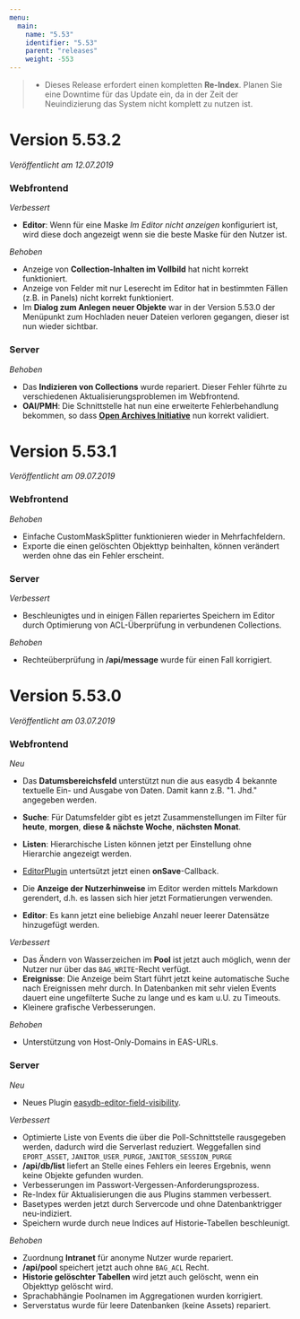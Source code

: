 ```yaml
---
menu:
  main:
    name: "5.53"
    identifier: "5.53"
    parent: "releases"
    weight: -553
---
```


> * Dieses Release erfordert einen kompletten **Re-Index**. Planen Sie eine Downtime für das Update ein, da in der Zeit der Neuindizierung das System nicht komplett zu nutzen ist.

# Version 5.53.2

*Veröffentlicht am 12.07.2019*

### Webfrontend

*Verbessert*

- **Editor**: Wenn für eine Maske *Im Editor nicht anzeigen* konfiguriert ist, wird diese doch angezeigt wenn sie die beste Maske für den Nutzer ist.

*Behoben*

* Anzeige von **Collection-Inhalten im Vollbild** hat nicht korrekt funktioniert.
* Anzeige von Felder mit nur Leserecht im Editor hat in bestimmten Fällen (z.B. in Panels) nicht korrekt funktioniert.
* Im **Dialog zum Anlegen neuer Objekte** war in der Version 5.53.0 der Menüpunkt zum Hochladen neuer Dateien verloren gegangen, dieser ist nun wieder sichtbar.

### Server

*Behoben*

* Das **Indizieren von Collections** wurde repariert. Dieser Fehler führte zu verschiedenen Aktualisierungsproblemen im Webfrontend.
* **OAI/PMH**: Die Schnittstelle hat nun eine erweiterte Fehlerbehandlung bekommen, so dass [**Open Archives Initiative**](http://openarchives.org) nun korrekt validiert. 

# Version 5.53.1

*Veröffentlicht am 09.07.2019*

### Webfrontend

*Behoben*

* Einfache CustomMaskSplitter funktionieren wieder in Mehrfachfeldern.
* Exporte die einen gelöschten Objekttyp beinhalten, können verändert werden ohne das ein Fehler erscheint. 

### Server

*Verbessert*

* Beschleunigtes und in einigen Fällen repariertes Speichern im Editor durch Optimierung von ACL-Überprüfung in verbundenen Collections.

*Behoben*

* Rechteüberprüfung in **/api/message** wurde für einen Fall korrigiert.

# Version 5.53.0

*Veröffentlicht am 03.07.2019*

### Webfrontend

*Neu*

* Das **Datumsbereichsfeld** unterstützt nun die aus easydb 4 bekannte textuelle Ein- und  Ausgabe von Daten. Damit kann z.B. "1. Jhd." angegeben werden.

* **Suche**: Für Datumsfelder gibt es jetzt Zusammenstellungen im Filter für **heute**, **morgen**, **diese & nächste Woche**, **nächsten Monat**. 
* **Listen**: Hierarchische Listen können jetzt per Einstellung ohne Hierarchie angezeigt werden.
* [EditorPlugin](https://docs.easydb.de/en/technical/plugins/reference/webfrontend/editor-plugin/) untertsützt jetzt einen **onSave**-Callback.
* Die **Anzeige der Nutzerhinweise** im Editor werden mittels Markdown gerendert, d.h. es lassen sich hier jetzt Formatierungen verwenden.
* **Editor**: Es kann jetzt eine beliebige Anzahl neuer leerer Datensätze hinzugefügt werden. 

*Verbessert*

* Das Ändern von Wasserzeichen im **Pool** ist jetzt auch möglich, wenn der Nutzer nur über das `BAG_WRITE`-Recht verfügt.
* **Ereignisse**: Die Anzeige beim Start führt jetzt keine automatische Suche nach Ereignissen mehr durch. In Datenbanken mit sehr vielen Events dauert eine ungefilterte Suche zu lange und es kam u.U. zu Timeouts.
* Kleinere grafische Verbesserungen.

*Behoben*

* Unterstützung von Host-Only-Domains in EAS-URLs. 

### Server

*Neu*

- Neues Plugin [easydb-editor-field-visibility](https://github.com/programmfabrik/easydb-editor-field-visibility).

*Verbessert*

* Optimierte Liste von Events die über die Poll-Schnittstelle rausgegeben werden, dadurch wird die Serverlast reduziert. Weggefallen sind `EPORT_ASSET`, `JANITOR_USER_PURGE`, `JANITOR_SESSION_PURGE`
* **/api/db/list** liefert an Stelle eines Fehlers ein leeres Ergebnis, wenn keine Objekte gefunden wurden.
* Verbesserungen im Passwort-Vergessen-Anforderungsprozess.
* Re-Index für Aktualisierungen die aus Plugins stammen verbessert.
* Basetypes werden jetzt durch Servercode und ohne Datenbanktrigger neu-indiziert.
* Speichern wurde durch neue Indices auf Historie-Tabellen beschleunigt.

*Behoben*

* Zuordnung **Intranet** für anonyme Nutzer wurde repariert.
* **/api/pool** speichert jetzt auch ohne `BAG_ACL` Recht.
* **Historie gelöschter Tabellen** wird jetzt auch gelöscht, wenn ein Objekttyp gelöscht wird.
* Sprachabhängie Poolnamen im Aggregationen wurden korrigiert.
* Serverstatus wurde für leere Datenbanken (keine Assets) repariert.